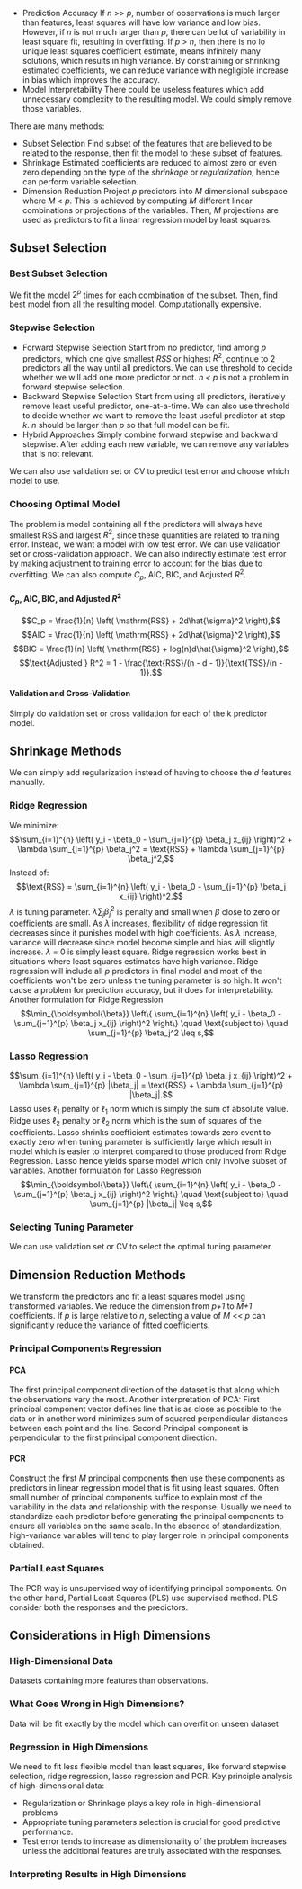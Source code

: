  - Prediction Accuracy
If *n* >> *p*, number of observations is much larger than features, least squares will have low variance and low bias. However, if *n* is not much larger than *p*, there can be lot of variability in least square fit, resulting in overfitting. If *p* > *n*, then there is no lo unique least squares coefficient estimate, means infinitely many solutions, which results in high variance. By constraining or shrinking estimated coefficients, we can reduce variance with negligible increase in bias which improves the accuracy.
 - Model Interpretability
There could be useless features which add unnecessary complexity to the resulting model. We could simply remove those variables. 

There are many methods:
- Subset Selection
Find subset of the features that are believed to be related to the response, then fit the model to these subset of features.
- Shrinkage
Estimated coefficients are reduced to almost zero or even zero depending on the type of the *shrinkage* or *regularization*, hence can perform variable selection. 
- Dimension Reduction
Project *p* predictors into *M* dimensional subspace where *M* < *p*. This is achieved by computing *M* different linear combinations or projections of the variables. Then, *M* projections are used as predictors to fit a linear regression model by least squares. 
## Subset Selection
### Best Subset Selection
We fit the model $2^p$ times for each combination of the subset. Then, find best model from all the resulting model. Computationally expensive.
### Stepwise Selection
- Forward Stepwise Selection
Start from no predictor, find among *p* predictors, which one give smallest *RSS* or highest $R^2$, continue to 2 predictors all the way until all predictors. We can use threshold to decide whether we will add one more predictor or not. *n < p* is not a problem in forward stepwise selection. 
- Backward Stepwise Selection
Start from using all predictors, iteratively remove least useful predictor, one-at-a-time. We can also use threshold to decide whether we want to remove the least useful predictor at step *k*. *n* should be larger than *p* so that full model can be fit. 
- Hybrid Approaches
Simply combine forward stepwise and backward stepwise. After adding each new variable, we can remove any variables that is not relevant.

We can also use validation set or CV to predict test error and choose which model to use. 
### Choosing Optimal Model
The problem is model containing all f the predictors will always have smallest RSS and largest $R^2$, since these quantities are related to training error. Instead, we want a model with low test error. We can use validation set or cross-validation approach. We can also indirectly estimate test error by making adjustment to training error to account for the bias due to overfitting. We can also compute $C_p$, AIC, BIC, and Adjusted $R^2$.
#### $C_p$, AIC, BIC, and Adjusted $R^2$ 
$$C_p = \frac{1}{n} \left( \mathrm{RSS} + 2d\hat{\sigma}^2 \right),$$
$$AIC = \frac{1}{n} \left( \mathrm{RSS} + 2d\hat{\sigma}^2 \right),$$
$$BIC = \frac{1}{n} \left( \mathrm{RSS} + log(n)d\hat{\sigma}^2 \right),$$
$$\text{Adjusted } R^2 = 1 - \frac{\text{RSS}/(n - d - 1)}{\text{TSS}/(n - 1)}.$$
#### Validation and Cross-Validation
Simply do validation set or cross validation for each of the k predictor model.
## Shrinkage Methods
We can simply add regularization instead of having to choose the *d* features manually.
### Ridge Regression
We minimize:
$$\sum_{i=1}^{n} \left( y_i - \beta_0 - \sum_{j=1}^{p} \beta_j x_{ij} \right)^2 + \lambda \sum_{j=1}^{p} \beta_j^2 = \text{RSS} + \lambda \sum_{j=1}^{p} \beta_j^2,$$
Instead of:
$$\text{RSS} = \sum_{i=1}^{n} \left( y_i - \beta_0 - \sum_{j=1}^{p} \beta_j x_{ij} \right)^2.$$
$\lambda$  is tuning parameter. 
$\lambda \sum_{j} \beta_j^2$ is penalty and small when $\beta$ close to zero or coefficients are small. 
As $\lambda$ increases, flexibility of ridge regression fit decreases since it punishes model with high coefficients. As $\lambda$ increase, variance will decrease since model become simple and bias will slightly increase. $\lambda$ = 0 is simply least square. 
Ridge regression works best in situations where least squares estimates have high variance.
Ridge regression will include all *p* predictors in final model and most of the coefficients won't be zero unless the tuning parameter is so high. It won't cause a problem for prediction accuracy, but it does for interpretability. 
Another formulation for Ridge Regression
$$\min_{\boldsymbol{\beta}} \left\{ \sum_{i=1}^{n} \left( y_i - \beta_0 - \sum_{j=1}^{p} \beta_j x_{ij} \right)^2 \right\}
\quad \text{subject to} \quad \sum_{j=1}^{p} \beta_j^2 \leq s,$$

### Lasso Regression
$$\sum_{i=1}^{n} \left( y_i - \beta_0 - \sum_{j=1}^{p} \beta_j x_{ij} \right)^2 + \lambda \sum_{j=1}^{p} |\beta_j| = \text{RSS} + \lambda \sum_{j=1}^{p} |\beta_j|.$$
Lasso uses $\ell_1$ penalty or $\ell_1$ norm which is simply the sum of absolute value. 
Ridge uses $\ell_2$ penalty or $\ell_2$ norm which is the sum of squares of the coefficients. 
Lasso shrinks coefficient estimates towards zero event to exactly zero when tuning parameter is sufficiently large which result in model which is easier to interpret compared to those produced from Ridge Regression. Lasso hence yields sparse model which only involve subset of variables. 
Another formulation for Lasso Regression
$$\min_{\boldsymbol{\beta}} \left\{ \sum_{i=1}^{n} \left( y_i - \beta_0 - \sum_{j=1}^{p} \beta_j x_{ij} \right)^2 \right\}
\quad \text{subject to} \quad \sum_{j=1}^{p} |\beta_j| \leq s,$$
### Selecting Tuning Parameter
We can use validation set or CV to select the optimal tuning parameter. 
## Dimension Reduction Methods
We transform the predictors and fit a least squares model using transformed variables. We reduce the dimension from *p+1* to *M+1* coefficients. If *p* is large relative to *n*, selecting a value of *M* << *p* can significantly reduce the variance of fitted coefficients. 
### Principal Components Regression
#### PCA
The first principal component direction of the dataset is that along which the observations vary the most. Another interpretation of PCA: First principal component vector defines line that is as close as possible to the data or in another word minimizes sum of squared perpendicular distances between each point and the line. Second Principal component is perpendicular to the first principal component direction. 
#### PCR
Construct the first *M* principal components then use these components as predictors in linear regression model that is fit using least squares. Often small number of principal components suffice to explain most of the variability in the data and relationship with the response. 
Usually we need to standardize each predictor before generating the principal components to ensure all variables on the same scale. In the absence of standardization, high-variance variables will tend to play larger role in principal components obtained. 
### Partial Least Squares
The PCR way is unsupervised way of identifying principal components. On the other hand, Partial Least Squares (PLS) use supervised method. PLS consider both the responses and the predictors. 
## Considerations in High Dimensions
### High-Dimensional Data
Datasets containing more features than observations. 
### What Goes Wrong in High Dimensions?
Data will be fit exactly by the model which can overfit on unseen dataset 
### Regression in High Dimensions
We need to fit less flexible model than least squares, like forward stepwise selection, ridge regression, lasso regression and PCR.
Key principle analysis of high-dimensional data:
- Regularization or Shrinkage plays a key role in high-dimensional problems
- Appropriate tuning parameters selection is crucial for good predictive performance. 
- Test error tends to increase as dimensionality of the problem increases unless the additional features are truly associated with the responses. 
### Interpreting Results in High Dimensions 
